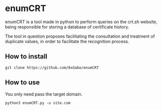 # enumCRT

enumCRT is a tool made in python to perform queries on the crt.sh website, being responsible for storing a database of certificate history.

The tool in question proposes facilitating the consultation and treatment of duplicate values, in order to facilitate the recognition process.

## How to install

```
git clone https://github.com/0xGabe/enumCRT
```

## How to use 

You only need pass the target domain.

```
python3 enumCRT.py -u site.com
```
